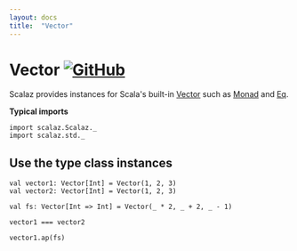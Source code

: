 ```yaml
---
layout: docs
title:  "Vector"
---
```


# Vector [![GitHub](../img/github.png)](https://github.com/scalaz/scalaz/blob/series/8.0.x/std/shared/src/main/scala/collection/vector.scala)

Scalaz provides instances for Scala's built-in [Vector](https://www.scala-lang.org/api/current/scala/collection/immutable/Vector.html) such as [Monad](../ct/Monad.html) and [Eq](../core/Eq.html).

**Typical imports**

```tut:silent
import scalaz.Scalaz._
import scalaz.std._
```

## Use the type class instances

```tut
val vector1: Vector[Int] = Vector(1, 2, 3)
val vector2: Vector[Int] = Vector(1, 2, 3)

val fs: Vector[Int => Int] = Vector(_ * 2, _ + 2, _ - 1)

vector1 === vector2

vector1.ap(fs)
```
